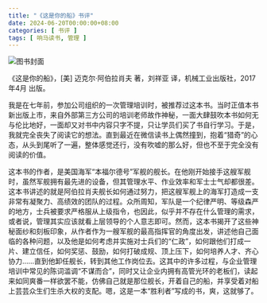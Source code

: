 ```yaml
---
title: "《这是你的船》书评"
date: 2024-06-20T00:00:00+08:00
categories: [ 书评 ]
tags: [ 响马读书, 管理 ]
---
```


<div class="p-3 text-center">
  <img class="img-fluid" src="/images/2024/0620/book-cover.png" alt="图书封面">
</div>

 《这是你的船》，[美] 迈克尔·阿伯拉肖夫 著，刘祥亚 译，机械工业出版社，2017年4月 出版。

我是在七年前，参加公司组织的一次管理培训时，被推荐过这本书。当时正值本书新出版上市，来自外部第三方公司的培训老师故作神秘，一面大肆鼓吹本书如何无与伦比地好，一面却又对书中内容只字不提，只让学员们买了书自行学习。于是，我就完全丧失了阅读它的想法。直到最近在微信读书上偶然撞到，抱着“猎奇”的心态，从头到尾听了一遍，整体感觉还行，没有吹嘘的那么好，但也不至于完全没有阅读的价值。

这本书的作者，是美国海军“本福尔德号”军舰的舰长。在他刚开始接手这艘军舰时，虽然军舰拥有最先进的设备，但其管理水平、作业效率和军士士气却都很差。这本书讲述的就是阿伯拉肖夫舰长如何通过努力，把这艘军舰上的海军打造成一支非常有凝聚力、高绩效的团队的过程。众所周知，军队是一个纪律严明、等级森严的地方，士兵被要求严格服从上级指令，也因此，似乎并不存在什么管理的需求，或者说，管理其实应该就看上层领导的个人意志即可。然而，这本书揭开了这些神秘面纱和刻板印象，从作者作为一艘军舰的最高指挥官的角度出发，讲述他自己面临的各种问题，以及他是如何考虑并实施对士兵们的“仁政”，如何跟他们打成一片、建立信任，如何奖惩、鼓励，如何打破成规、顶上压下，如何培养人才、齐心协力……直到他卸任舰长，转到其他工作岗位去。这其中的许多过程，与企业管理培训中常见的陈词滥调“不谋而合”，同时又让企业内拥有高管光环的老板们，读起来如同爽番一样欲罢不能，仿佛自己就是那位舰长，开着自己的船，并享受着对船上芸芸众生们生杀大权的支配。嗯，这是一本“胜利者”写成的书，爽，这就够了。
